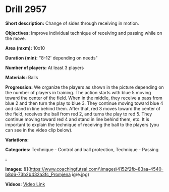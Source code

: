 # Drill 2957

**Short description:**
Change of sides through receiving in motion.

**Objectives:**
Improve individual technique of receiving and passing while on the move.

**Area (mxm):**
10x10

**Duration (min):**
"8-12' depending on needs"

**Number of players:**
At least 3 players

**Materials:**
Balls

**Progression:**
We organize the players as shown in the picture depending on the number of players in training. The action starts with blue 5 moving toward the center of the field. When in the middle, they receive a pass from blue 2 and then turn the play to blue 3. They continue moving toward blue 4 and stand in line behind them. After that, red 3 moves toward the center of the field, receives the ball from red 2, and turns the play to red 5. They continue moving toward red 4 and stand in line behind them, etc. It is important to explain the technique of receiving the ball to the players (you can see in the video clip below).

**Variations:**


**Categories:**
Technique - Control and ball protection, Technique - Passing

**:**


**Images:**
![](https://www.coachingfutsal.com/\images\4152f2fb-83aa-4540-b8d6-73b2b432a3fc_Promjena igre.jpg)

**Videos:**
[Video Link](https://www.youtube.com/embed/AxD9NaWd1n8)

